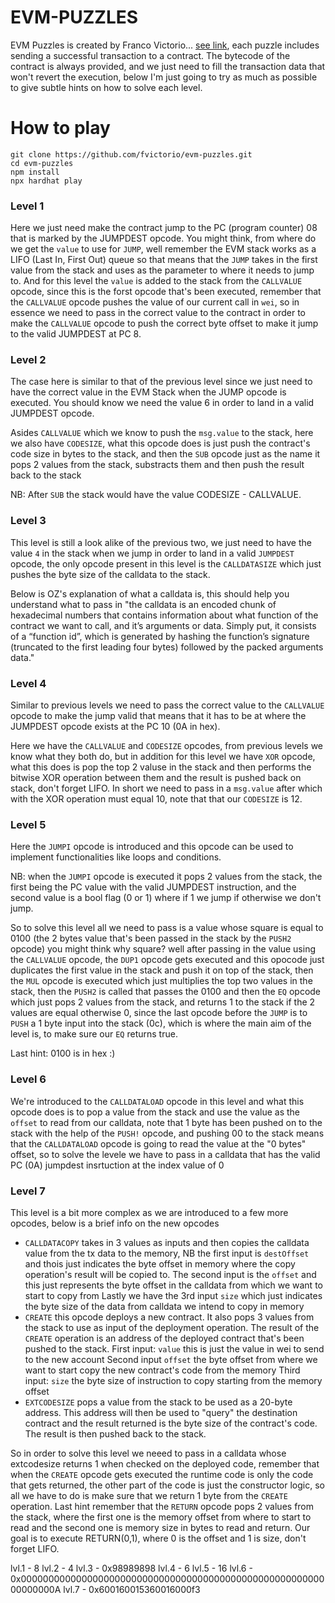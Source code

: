 # EVM-PUZZLES

EVM Puzzles is created by Franco Victorio... [see link](https://github.com/fvictorio/evm-puzzles), each puzzle includes sending a successful transaction to a contract. The bytecode of the contract is always provided, and we just need to fill the transaction data that won't revert the execution, below I'm just going to try as much as possible to give subtle hints on how to solve each level.

# How to play 
```
git clone https://github.com/fvictorio/evm-puzzles.git
cd evm-puzzles
npm install
npx hardhat play
```

### Level 1

Here we just need make the contract jump to the PC (program counter) 08 that is marked by the JUMPDEST opcode.
You might think, from where do we get the `value` to use for `JUMP`, well remember the EVM stack works as a LIFO (Last In, First Out) queue so that means that the `JUMP` takes in the first value from the stack and uses as the parameter to where it needs to jump to.
And for this level the `value` is added to the stack from the `CALLVALUE` opcode, since this is the forst opcode that's been executed, remember that the `CALLVALUE` opcode pushes the value of our current call in `wei`, so in essence we need to pass in the correct value to the contract in order to make the `CALLVALUE` opcode to push the correct byte offset to make it jump to the valid JUMPDEST at PC 8.

### Level 2

The case here is similar to that of the previous level since we just need to have the correct value in the EVM Stack when the JUMP opcode is executed. You should know we need the value 6 in order to land in a valid JUMPDEST opcode.

Asides `CALLVALUE` which we know to push the `msg.value` to the stack, here we also have `CODESIZE`, what this opcode does is just push the contract's code size in bytes to the stack, and then the `SUB` opcode just as the name it pops 2 values from the stack, substracts them and then push the result back to the stack

NB: After `SUB` the stack would have the value CODESIZE - CALLVALUE. 


### Level 3

This level is still a look alike of the previous two, we just need to have the value `4` in the stack when we jump in order to land in a valid `JUMPDEST` opcode, the only opcode present in this level is the `CALLDATASIZE` which just pushes the byte size of the calldata to the stack.

Below is OZ's explanation of what a calldata is, this should help you understand what to pass in
"the calldata is an encoded chunk of hexadecimal numbers that contains information about what function of the contract we want to call, and it’s arguments or data. Simply put, it consists of a “function id”, which is generated by hashing the function’s signature (truncated to the first leading four bytes) followed by the packed arguments data."



### Level 4

Similar to previous levels we need to pass the correct value to the `CALLVALUE` opcode to make the jump valid that means that it has to be at where the JUMPDEST opcode exists at the PC 10 (0A in hex).

Here we have the `CALLVALUE` and `CODESIZE` opcodes, from previous levels we know what they both do, but in addition for this level we have `XOR` opcode, what this does is pop the top 2 valuse in the stack and then performs the bitwise XOR operation between them and the result is pushed back on stack, don't forget LIFO. In short we need to pass in a `msg.value` after which with the XOR operation must equal 10, note that that our `CODESIZE` is 12.


### Level 5

Here the `JUMPI` opcode is introduced and this opcode can be used to implement functionalities like loops and conditions.

NB: when the `JUMPI` opcode is executed it pops 2 values from the stack, the first being the PC value with the valid JUMPDEST instruction, and the second value is a bool flag (0 or 1) where if 1 we jump if otherwise we don't jump.

So to solve this level all we need to pass is a value whose square is equal to 0100 (the 2 bytes value that's been passed in the stack by the `PUSH2` opcode) you might think why square? well after passing in the value using the `CALLVALUE` opcode, the `DUP1` opcode gets executed and this opocode just duplicates the first value in the stack and push it on top of the stack, then the `MUL` opcode is executed which just multiplies the top two values in the stack, then the `PUSH2` is called that passes the 0100 and then the `EQ` opcode which just pops 2 values from the stack, and returns 1 to the stack if the 2 values are equal otherwise 0, since the last opcode before the `JUMP` is to `PUSH` a 1 byte input into the stack (0c), which is where the main aim of the level is, to make sure our `EQ` returns true.

Last hint: 0100 is in hex :)

### Level 6

We're introduced to the `CALLDATALOAD` opcode in this level and what this opcode does is to pop a value from the stack and use the value as the `offset` to read from our calldata, note that 1 byte has been pushed on to the stack with the help of the `PUSH!` opcode, and pushing 00 to the stack means that the  `CALLDATALOAD` opcode is going to read the value at the "0 bytes" offset, so to solve the levele we have to pass in a calldata that has the valid PC (0A) jumpdest insrtuction at the index value of 0


### Level 7

This level is a bit more complex as we are introduced to a few more opcodes, below is a brief info on the new opcodes  
- `CALLDATACOPY` takes in 3 values as inputs and then copies the calldata value from the tx data to the memory, NB the first input is `destOffset` and thois just indicates the byte offset in memory where the copy operation's result will be copied to.
The second input is the `offset` and this just represents the byte offset in the calldata from which we want to start to copy from
Lastly we have the 3rd input `size` which just indicates the byte size of the data from calldata we intend to copy in memory
- `CREATE` this opcode deploys a new contract. It also pops 3 values from the stack to use as input of the deployment operation. The result of the `CREATE` operation is an address of the deployed contract that's been pushed to the stack.
First input: `value` this is just the value in wei to send to the new account
Second input `offset` the byte offset from where we want to start copy the new contract's code from the memory
Third input: `size` the byte size of instruction to copy starting from the memory offset
- `EXTCODESIZE` pops a value from the stack to be used as a 20-byte address. This address will then be used to "query" the destination contract and the result returned is the byte size of the contract's code. The result is then pushed back to the stack.

So in order to solve this level we neeed to pass in a calldata whose extcodesize returns 1 when checked on the deployed code, remember that when the `CREATE` opcode gets executed the runtime code is only the code that gets returned, the other part of the code is just the constructor logic, so all we have to do is make sure that we return 1 byte from the `CREATE` operation.
Last hint remember that the `RETURN` opcode pops 2 values from the stack, where the first one is the memory offset from where to start to read and the second one is memory size in bytes to read and return.
Our goal is to execute RETURN(0,1), where 0 is the offset and 1 is size, don't forget LIFO.




lvl.1 - 8
lvl.2 - 4
lvl.3 - 0x98989898
lvl.4 - 6
lvl.5 - 16
lvl.6 - 0x000000000000000000000000000000000000000000000000000000000000000A
lvl.7 -  0x600160015360016000f3



